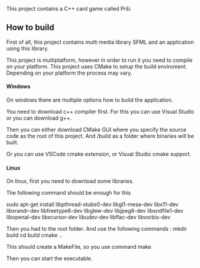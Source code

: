 This project contains a C++ card game called Prší.

## How to build

First of all, this project contains multi media library SFML and an application using this library.

This project is multiplatform, however in order to run it you need to compile on your platform.
This project uses CMake to setup the build enviroment.
Depending on your platform the process may vary. 

#### Windows

On windows there are multiple options how to build the application.

You need to download c++ compiler first. For this you can use Visual Studio or you can download g++.

Then you can either download CMake GUI where you specify the source code as the root of this project.
And <root>/build as a folder where binaries will be built.

Or you can use VSCode cmake extension, or Visual Studio cmake support.

#### Linux

On linux, first you need to download some libraries.

The following command should be enough for this

sudo apt-get install libpthread-stubs0-dev libgl1-mesa-dev libx11-dev libxrandr-dev libfreetype6-dev libglew-dev libjpeg8-dev libsndfile1-dev libopenal-dev libxcursor-dev libudev-dev libflac-dev libvorbis-dev

Then you had to the root folder. And use the following commands : 
mkdir build
cd build
cmake ..

This should create a MakeFile, so you use command
make

Then you can start the executable.